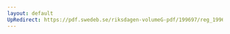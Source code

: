 ```yaml
---
layout: default
UpRedirect: https://pdf.swedeb.se/riksdagen-volumeG-pdf/199697/reg_199697/reg_199697_0430.pdf
---
```


